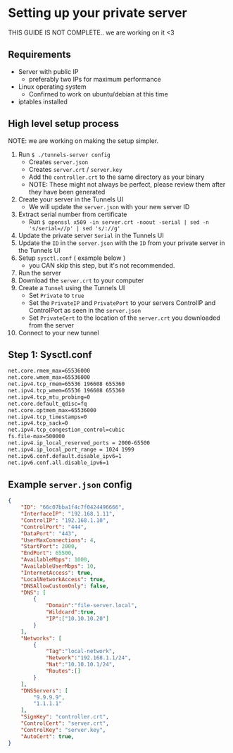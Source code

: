 # Setting up your private server
THIS GUIDE IS NOT COMPLETE.. we are working on it <3

## Requirements 
 - Server with public IP 
    - preferably two IPs for maximum performance
 - Linux operating system 
    - Confirned to work on ubuntu/debian at this time
 - iptables installed

## High level setup process
NOTE: we are working on making the setup simpler.

 1. Run `$ ./tunnels-server config`
    - Creates `server.json`
    - Creates `server.crt` / `server.key`
    - Add the `controller.crt` to the same directory as your binary
    - NOTE: These might not always be perfect, please review them after they have been generated
 2. Create your server in the Tunnels UI
    - We will update the `server.json` with your new server ID
 3. Extract serial number from certificate
    - Run `$ openssl x509 -in server.crt -noout -serial | sed -n 's/serial=//p' | sed 's/://g'` 
 4. Update the private server `Serial` in the Tunnels UI
 5. Update the `ID` in the `server.json` with the `ID` from your private server in the Tunnels UI
 6. Setup `sysctl.conf` ( example below )
    - you CAN skip this step, but it's not recommended.
 7. Run the server 
 8. Download the `server.crt` to your computer
 9. Create a `Tunnel` using the Tunnels UI
    - Set `Private` to `true`
    - Set the `PrivateIP` and `PrivatePort` to your servers ControlIP and ControlPort as seen in the `server.json`
    - Set `PrivateCert` to the location of the `server.crt` you downloaded from the server
 10. Connect to your new tunnel


## Step 1: Sysctl.conf
```bash
net.core.rmem_max=65536000
net.core.wmem_max=65536000
net.ipv4.tcp_rmem=65536 196608 655360
net.ipv4.tcp_wmem=65536 196608 655360
net.ipv4.tcp_mtu_probing=0
net.core.default_qdisc=fq
net.core.optmem_max=65536000
net.ipv4.tcp_timestamps=0
net.ipv4.tcp_sack=0
net.ipv4.tcp_congestion_control=cubic
fs.file-max=500000
net.ipv4.ip_local_reserved_ports = 2000-65500
net.ipv4.ip_local_port_range = 1024 1999
net.ipv6.conf.default.disable_ipv6=1
net.ipv6.conf.all.disable_ipv6=1
```

## Example `server.json` config
```json
{
	"ID": "66c07bba1f4c7f0424496666",
	"InterfaceIP": "192.168.1.11",
	"ControlIP": "192.168.1.10",
	"ControlPort": "444",
	"DataPort": "443",
	"UserMaxConnections": 4,
	"StartPort": 2000,
	"EndPort": 65500,
	"AvailableMbps": 1000,
	"AvailableUserMbps": 10,
	"InternetAccess": true,
	"LocalNetworkAccess": true,
	"DNSAllowCustomOnly": false,
	"DNS": [
        {
            "Domain":"file-server.local",
            "Wildcard":true,
            "IP":["10.10.10.20"]
        }
    ],
	"Networks": [
        {
            "Tag":"local-network",
            "Network":"192.168.1.1/24",
            "Nat":"10.10.10.1/24",
            "Routes":[]
        }
    ],
	"DNSServers": [
		"9.9.9.9",
		"1.1.1.1"
	],
	"SignKey": "controller.crt",
	"ControlCert": "server.crt",
	"ControlKey": "server.key",
	"AutoCert": true,
}

```

